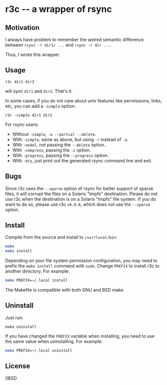 # r3c -- a wrapper of rsync

## Motivation

I always have problem to remember the weired semantic difference between `rsync -r dir1/ ...` and `rsync -r dir ...`.

Thus, I wrote this wrapper.

## Usage

    r3c dir1 dir2

will sync `dir1` and `dir2`. That's it.

In some cases, if you do not care about unix features like permissions, links, etc, you can add a `-simple` option:

    r3c -simple dir1 dir2

For rsync users:

- Without `-simple`, `-a --partial --delete`.
- With `-simple`, same as above, but using `-r` instead of `-a`.
- With `-nodel`, not passing the `--delete` option.
- With `-compress`, passing the `-z` option.
- With `-progress`, passing the `--progress` option.
- With `-dry`, just print out the generated rsync command line and exit.

## Bugs

Since r3c uses the `--sparse` option of rsync for better support of sparse files, it will corrupt the files on a Solaris "tmpfs" destination.
Please do not use r3c when the destination is on a Solaris "tmpfs" file system.
If you do want to do so, please use r3c `v0.0.0`, which does not use the `--sparse` option.

## Install

Compile from the source and install to `/usr/local/bin`:

```sh
make
make install
```

Depending on your file system permission configuration, you may need to prefix the `make install` command with `sudo`.
Change `PREFIX` to install r3c to another directory.
For example:

```sh
make PREFIX=~/.local install
```

The Makefile is compatible with both GNU and BSD make.

## Uninstall

Just run:

```
make uninstall
```

If you have changed the `PREFIX` variable when installing, you need to use the same value when uninstalling.
For example:

```sh
make PREFIX=~/.local uninstall
```

## License

0BSD



